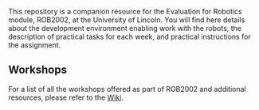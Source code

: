 This repository is a companion resource for the Evaluation for Robotics module, ROB2002, at the University of Lincoln. You will find here details about the development environment enabling work with the robots, the description of practical tasks for each week, and practical instructions for the assignment.

## Workshops
For a list of all the workshops offered as part of ROB2002 and additional resources, please refer to the [Wiki](https://github.com/LCAS/ROB2002/wiki).
